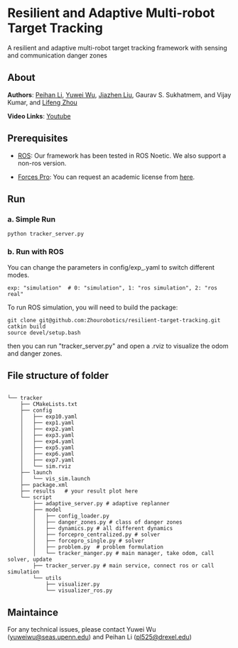# Resilient and Adaptive Multi-robot Target Tracking

A resilient and adaptive multi-robot target tracking framework with sensing and communication danger zones


## About 

__Authors__: [Peihan Li](https://scholar.google.com/citations?user=Qg7-Gr0AAAAJ&hl=en), 
[Yuwei Wu](https://github.com/yuwei-wu), [Jiazhen Liu](https://scholar.google.com/citations?user=x4OzGCwAAAAJ&hl=en), Gaurav S. Sukhatmem, and Vijay Kumar, and [Lifeng Zhou](https://zhourobotics.github.io/)

__Video Links__:  [Youtube]()


## Prerequisites

- [ROS](https://wiki.ros.org/ROS/Installation): Our framework has been tested in ROS Noetic. We also support a non-ros version.

- [Forces Pro](https://www.embotech.com/products/forcespro/overview/): You can request an academic license from [here](https://www.embotech.com/products/forcespro/licensing/).

## Run

### a. Simple Run

```
python tracker_server.py
```




### b. Run with ROS

You can change the parameters in config/exp_.yaml to switch different modes. 
```
exp: "simulation"  # 0: "simulation", 1: "ros simulation", 2: "ros real"
```
To run ROS simulation, you will need to build the package:

```
git clone git@github.com:Zhourobotics/resilient-target-tracking.git
catkin build
source devel/setup.bash

```

then you can run "tracker_server.py" and open a .rviz to visualize the odom and danger zones. 


## File structure of folder 

```

└── tracker
    ├── CMakeLists.txt
    ├── config
    │   ├── exp10.yaml
    │   ├── exp1.yaml
    │   ├── exp2.yaml
    │   ├── exp3.yaml
    │   ├── exp4.yaml
    │   ├── exp5.yaml
    │   ├── exp6.yaml
    │   ├── exp7.yaml
    │   └── sim.rviz
    ├── launch
    │   └── vis_sim.launch
    ├── package.xml
    ├── results   # your result plot here
    └── script
        ├── adaptive_server.py # adaptive replanner
        ├── model
        │   ├── config_loader.py
        │   ├── danger_zones.py # class of danger zones
        │   ├── dynamics.py # all different dynamics
        │   ├── forcepro_centralized.py # solver
        │   ├── forcepro_single.py # solver
        │   ├── problem.py  # problem formulation
        │   └── tracker_manger.py # main manager, take odom, call solver, update
        ├── tracker_server.py # main service, connect ros or call simulation
        └── utils
            ├── visualizer.py
            └── visualizer_ros.py
```


## Maintaince

For any technical issues, please contact Yuwei Wu (yuweiwu@seas.upenn.edu) and Peihan Li (pl525@drexel.edu)
